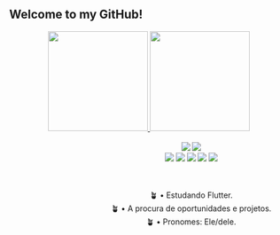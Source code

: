 
## Welcome to my GitHub!

<div align="center">
  <a href="https://github.com/natanbtaques">
  <img height="180em" src="https://github-readme-stats.vercel.app/api?username=natanbtaques&show_icons=true&theme=vue-dark&include_all_commits=true&count_private=true"/>
  <img height="180em" src="https://github-readme-stats.vercel.app/api/top-langs/?username=natanbtaques&layout=compact&langs_count=7&theme=vue-dark"/>
    </div>
<div style="display: inline_block"><br>


<div align="center"> 
<img align="left" src="https://media4.giphy.com/media/jkSvCVEXWlOla/giphy.gif?cid=ecf05e476x3u270uf1cshsuq3zycbbol0q7crx0zwpqvw9ls&amp;rid=giphy.gif&amp;ct=g" alt="Working Work From Home GIF" style="width: 150px; height: 274px; left: 0px; top: 0px; opacity: 0;">
 <a href="https://www.linkedin.com/in/natan-b-taques-38347218b/" target="_blank"><img src="https://img.shields.io/badge/-LinkedIn-%230077B5?style=for-the-badge&logo=linkedin&logoColor=white" target="_blank"></a>
  <a href="https://instagram.com/natanbtaques" target="_blank"><img src="https://img.shields.io/badge/-Instagram-%23E4405F?style=for-the-badge&logo=instagram&logoColor=white" target="_blank"></a>
 <br> 
 <img src="https://img.shields.io/badge/C-00599C?style=for-the-badge&logo=c&logoColor=white">
<img src="https://img.shields.io/badge/C%2B%2B-00599C?style=for-the-badge&logo=c%2B%2B&logoColor=white">
<img src="https://img.shields.io/badge/Flutter-02569B?style=for-the-badge&logo=flutter&logoColor=white">
<img src="https://img.shields.io/badge/Dart-0175C2?style=for-the-badge&logo=dart&logoColor=white">
<img src="https://img.shields.io/badge/HTML-239120?style=for-the-badge&logo=html5&logoColor=white">
  
  <br><br>
  🪴 
 • Estudando Flutter.
<br>
  🪴 
• A procura de oportunidades e projetos.
<br>
  🪴 
• Pronomes: Ele/dele.
  </div>
